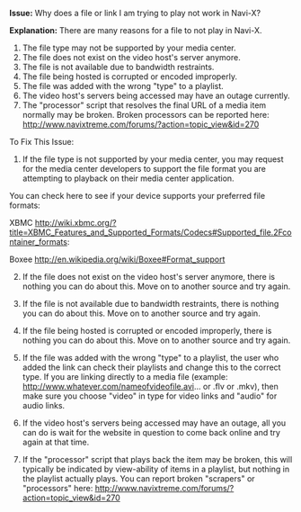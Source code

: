 **Issue:** Why does a file or link I am trying to play not work in Navi-X?

**Explanation:** There are many reasons for a file to not play in Navi-X.

1. The file type may not be supported by your media center.
2. The file does not exist on the video host's server anymore.
3. The file is not available due to bandwidth restraints.
4. The file being hosted is corrupted or encoded improperly.
5. The file was added with the wrong "type" to a playlist.
6. The video host's servers being accessed may have an outage currently.
7. The "processor" script that resolves the final URL of a media item normally may be broken. Broken processors can be reported here: http://www.navixtreme.com/forums/?action=topic_view&id=270

To Fix This Issue:

1. If the file type is not supported by your media center, you may request for the media center developers to support the file format you are attempting to playback on their media center application.

You can check here to see if your device supports your preferred file formats:

XBMC
http://wiki.xbmc.org/?title=XBMC_Features_and_Supported_Formats/Codecs#Supported_file.2Fcontainer_formats:

Boxee
http://en.wikipedia.org/wiki/Boxee#Format_support

2. If the file does not exist on the video host's server anymore, there is nothing you can do about this. Move on to another source and try again.

3. If the file is not available due to bandwidth restraints, there is nothing you can do about this. Move on to another source and try again.

4. If the file being hosted is corrupted or encoded improperly, there is nothing you can do about this. Move on to another source and try again.

5. If the file was added with the wrong "type" to a playlist, the user who added the link can check their playlists and change this to the correct type. If you are linking directly to a media file (example: http://www.whatever.com/nameofvideofile.avi... or .flv or .mkv), then make sure you choose "video" in type for video links and "audio" for audio links.

6. If the video host's servers being accessed may have an outage, all you can do is wait for the website in question to come back online and try again at that time.

7. If the "processor" script that plays back the item may be broken, this will typically be indicated by view-ability of items in a playlist, but nothing in the playlist actually plays. You can report broken "scrapers" or "processors" here:  http://www.navixtreme.com/forums/?action=topic_view&id=270